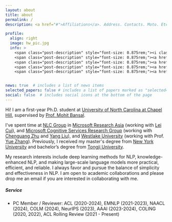 ```yaml
---
layout: about
title: about
permalink: /
description: <a href="#">Affiliations</a>. Address. Contacts. Moto. Etc.

profile:
  align: right
  image: hw_pic.jpg
  info: >
    <span class="post-description" style="font-size: 0.875rem;"><i class="fas fa-envelope ai-fw"></i> hwang [at] cs.unc.edu </span><br>
    <span class="post-description" style="font-size: 0.875rem;"><a href="https://scholar.google.com/citations?user=xA8AYqkAAAAJ&hl=en&oi=sra" target="_blank" title="Google_Scholar"><i class="ai ai-google-scholar ai-fw"></i> Google Scholar </a></span><br>
    <span class="post-description" style="font-size: 0.875rem;"><a href="https://www.semanticscholar.org/author/Han-Wang/144407394" target="_blank" title="Semantic_Scholar"><i class="ai ai-semantic-scholar ai-fw"></i> Semantic Scholar </a></span><br>
    <span class="post-description" style="font-size: 0.875rem;"><a href="https://github.com/HanNight" target="_blank" title="GitHub"><i class="fab fa-github ai-fw"></i> Github </a></span><br>
    <span class="post-description" style="font-size: 0.875rem;"><a href="https://twitter.com/HanWang98" target="_blank" title="Twitter"><i class="fab fa-twitter ai-fw"></i> Twitter </a></span><br>


news: true  # includes a list of news items
selected_papers: false # includes a list of papers marked as "selected={true}"
social: false  # includes social icons at the bottom of the page
---
```


Hi! I am a first-year Ph.D. student at [University of North Carolina at Chapel Hill](https://www.unc.edu/), supervised by [Prof. Mohit Bansal](https://www.cs.unc.edu/~mbansal/).

I've spent time at [NLC Group](https://www.microsoft.com/en-us/research/group/natural-language-computing/) in [Microsoft Research Asia](https://www.microsoft.com/en-us/research/lab/microsoft-research-asia/) (working with [Lei Cui](https://www.microsoft.com/en-us/research/people/lecu/)), and [Microsoft Cognitive Services Research Group](https://www.microsoft.com/en-us/research/group/cognitive-services-research/) (working with [Chenguang Zhu](https://www-cs.stanford.edu/people/cgzhu/) and [Yang Liu](https://nlp-yang.github.io/)), and [Westlake University](https://en.westlake.edu.cn/) (working with Prof. [Yue Zhang](https://frcchang.github.io/)). 
Previously, I received my master's degree from [New York University](https://www.nyu.edu/) and bachelor’s degree from [Tongji University](https://en.tongji.edu.cn/).

My research interests include deep learning methods for NLP, knowledge-enhanced NLP, and making large-scale language models more practical, efficient, and reliable. I always favor and pursue the balance of simplicity and effectiveness in NLP. I am open to academic collaborations and please drop me an email if you are interested in collaborating with me.

##### **Service**
- PC Member / Reviewer: ACL (2020-2024), EMNLP (2021-2023), NAACL (2024), COLM (2024), NeurIPS (2023), AAAI (2023-2024), COLING (2020, 2022), ACL Rolling Review (2021 - Present)
<!-- [AAAI 2024](https://aaai-24.aaai.org/), [EMNLP 2023](https://2023.emnlp.org/), [NeurIPS 2023](https://nips.cc/), [ACL 2023](https://2023.aclweb.org/), [AAAI 2023](https://aaai-23.aaai.org/), [EMNLP 2022](https://2022.emnlp.org/), [COLING 2022](https://coling2022.org/), [ACL Rolling Review](https://aclrollingreview.org/) (Oct. 2021 - Present), [EMNLP 2021](https://2021.emnlp.org/), [ACL 2021](https://2021.aclweb.org/), [COLING 2020](https://coling2020.org/) -->
<!-- - Volunteer: [ACL 2020](https://acl2020.org/) -->

<!-- Write your biography here. Tell the world about yourself. Link to your favorite [subreddit](http://reddit.com){:target="\_blank"}. You can put a picture in, too. The code is already in, just name your picture `prof_pic.jpg` and put it in the `img/` folder.

Put your address / P.O. box / other info right below your picture. You can also disable any these elements by editing `profile` property of the YAML header of your `_pages/about.md`. Edit `_bibliography/papers.bib` and Jekyll will render your [publications page](/al-folio/publications/) automatically.

Link to your social media connections, too. This theme is set up to use [Font Awesome icons](http://fortawesome.github.io/Font-Awesome/){:target="\_blank"} and [Academicons](https://jpswalsh.github.io/academicons/){:target="\_blank"}, like the ones below. Add your Facebook, Twitter, LinkedIn, Google Scholar, or just disable all of them. -->
